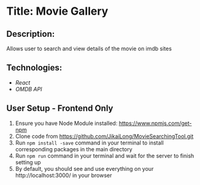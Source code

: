 # Title: Movie Gallery
## Description: <a name="desc"></a>
Allows user to search and view details of the movie on imdb sites

## Technologies: <a name="tech"></a>
* _React_
* _OMDB API_

## User Setup - Frontend Only
1. Ensure you have Node Module installed: https://www.npmjs.com/get-npm
2. Clone code from https://github.com/JikaiLong/MovieSearchingTool.git
3. Run `npm install -save` command in your terminal to install corresponding packages in the main directory
4. Run `npm run` command in your terminal and wait for the server to finish setting up
5. By default, you should see and use everything on your http://localhost:3000/ in your browser

